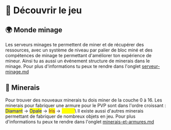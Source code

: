 # 🏰 Découvrir le jeu



## 🌍 **Monde minage**

Les serveurs minages te permettent de miner et de récupérer des ressources, avec un système de niveau par palier de bloc miné et des compétences de minage te permettant d'améliorer ton expérience de mineur. Ainsi tu as aussi un événement structure de minerais dans le minage. Pour plus d'informations tu peux te rendre dans l'onglet [serveur-minage.md](../guide/serveur-minage.md "mention")

## 🔨 **Minerais**

Pour trouver des nouveaux minerais tu dois miner de la couche 0 à 16. Les minerais pour fabriquer une armure pour le PVP sont dans l'ordre croissant : <mark style="color:blue;">Diamant</mark> -> <mark style="color:blue;">Opale</mark> -> <mark style="color:purple;">Iris</mark> -> <mark style="color:yellow;">Titane</mark>\ <mark style="color:yellow;"></mark>Il existe aussi d'autres minerais permettant de fabriquer de nombreux objets en jeu. Pour plus d'informations tu peux te rendre dans l'onglet [minerais-et-armures.md](../guide/minerais-et-armures.md "mention")



